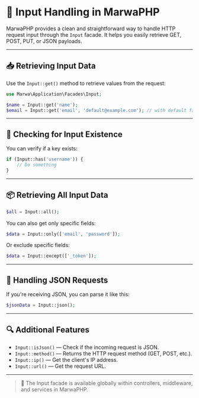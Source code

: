 # 📝 Input Handling in MarwaPHP

MarwaPHP provides a clean and straightforward way to handle HTTP request input through the `Input` facade. It helps you easily retrieve GET, POST, PUT, or JSON payloads.

---

## 📥 Retrieving Input Data

Use the `Input::get()` method to retrieve values from the request:

```php
use Marwa\Application\Facades\Input;

$name = Input::get('name');
$email = Input::get('email', 'default@example.com'); // with default fallback
```

---

## 🧪 Checking for Input Existence

You can verify if a key exists:

```php
if (Input::has('username')) {
    // Do something
}
```

---

## 📦 Retrieving All Input Data

```php
$all = Input::all();
```

You can also get only specific fields:

```php
$data = Input::only(['email', 'password']);
```

Or exclude specific fields:

```php
$data = Input::except(['_token']);
```

---

## 🔐 Handling JSON Requests

If you're receiving JSON, you can parse it like this:

```php
$jsonData = Input::json();
```

---

## 🔍 Additional Features

- `Input::isJson()` — Check if the incoming request is JSON.
- `Input::method()` — Returns the HTTP request method (GET, POST, etc.).
- `Input::ip()` — Get the client's IP address.
- `Input::url()` — Get the request URL.

---

> 🔔 The Input facade is available globally within controllers, middleware, and services in MarwaPHP.
